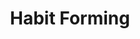 ---
layout: category-archive
title: Habit Forming
image: \assets\img\impacts\habit.png
permalink: /category/habit/
pagination: 
  enabled: true
  category: habit
  permalink: /:num/
---